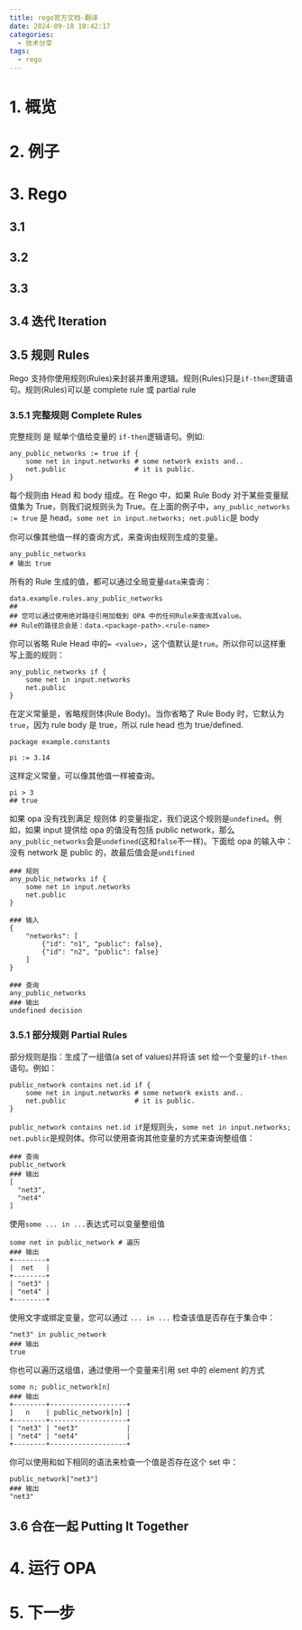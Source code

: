 ```yaml
---
title: rego官方文档-翻译
date: 2024-09-18 10:42:17
categories:
  - 技术分享
tags:
  - rego
---
```


# 1. 概览

# 2. 例子

# 3. Rego

## 3.1

## 3.2

## 3.3

## 3.4 迭代 Iteration

## 3.5 规则 Rules

Rego 支持你使用规则(Rules)来封装并重用逻辑。规则(Rules)只是`if-then`逻辑语句。规则(Rules)可以是 complete rule 或 partial rule

### 3.5.1 完整规则 Complete Rules

完整规则 是 赋单个值给变量的 `if-then`逻辑语句。例如:

```rego
any_public_networks := true if {
    some net in input.networks # some network exists and..
    net.public                 # it is public.
}
```

每个规则由 Head 和 body 组成。在 Rego 中，如果 Rule Body 对于某些变量赋值集为 True，则我们说规则头为 True。在上面的例子中，`any_public_networks := true` 是 head，`some net in input.networks; net.public`是 body

你可以像其他值一样的查询方式，来查询由规则生成的变量。

```
any_public_networks
# 输出 true
```

所有的 Rule 生成的值，都可以通过全局变量`data`来查询：

```
data.example.rules.any_public_networks
##
## 您可以通过使用绝对路径引用加载到 OPA 中的任何Rule来查询其value。
## Rule的路径总会是：data.<package-path>.<rule-name>
```

你可以省略 Rule Head 中的`= <value>`，这个值默认是`true`。所以你可以这样重写上面的规则：

```
any_public_networks if {
    some net in input.networks
    net.public
}
```

在定义常量是，省略规则体(Rule Body)。当你省略了 Rule Body 时，它默认为`true`，因为 rule body 是 true，所以 rule head 也为 true/defined.

```
package example.constants

pi := 3.14
```

这样定义常量，可以像其他值一样被查询。

```
pi > 3
## true
```

如果 opa 没有找到满足 规则体 的变量指定，我们说这个规则是`undefined`。例如，如果 input 提供给 opa 的值没有包括 public network，那么`any_public_networks`会是`undefined`(这和`false`不一样)。下面给 opa 的输入中：没有 network 是 public 的，故最后值会是`undifined`

```
### 规则
any_public_networks if {
    some net in input.networks
    net.public
}

### 输入
{
    "networks": [
        {"id": "n1", "public": false},
        {"id": "n2", "public": false}
    ]
}

### 查询
any_public_networks
### 输出
undefined decision
```

### 3.5.1 部分规则 Partial Rules

部分规则是指：生成了一组值(a set of values)并将该 set 给一个变量的`if-then`语句。例如：

```
public_network contains net.id if {
    some net in input.networks # some network exists and..
    net.public                 # it is public.
}

```

`public_network contains net.id if`是规则头，`some net in input.networks; net.public`是规则体。你可以使用查询其他变量的方式来查询整组值：

```
### 查询
public_network
### 输出
[
  "net3",
  "net4"
]

```

使用`some ... in ...`表达式可以变量整组值

```
some net in public_network # 遍历
### 输出
+--------+
|  net   |
+--------+
| "net3" |
| "net4" |
+--------+

```

使用文字或绑定变量，您可以通过 `... in ...` 检查该值是否存在于集合中：

```
"net3" in public_network
### 输出
true
```

你也可以遍历这组值，通过使用一个变量来引用 set 中的 element 的方式

```
some n; public_network[n]
### 输出
+--------+-------------------+
|   n    | public_network[n] |
+--------+-------------------+
| "net3" | "net3"            |
| "net4" | "net4"            |
+--------+-------------------+
```

你可以使用和如下相同的语法来检查一个值是否存在这个 set 中：

```
public_network["net3"]
### 输出
"net3"
```

## 3.6 合在一起 Putting It Together

# 4. 运行 OPA

# 5. 下一步
